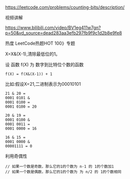 https://leetcode.com/problems/counting-bits/description/

视频讲解

https://www.bilibili.com/video/BV1eg411w7gn?p=50&vd_source=dead283aa3efb297fb9f9c1d2b8e9fe8



热度
LeetCode热题HOT 100》专题

X=X&(X-1),清除最低位的1。

设 函数 f(X) 为 数字到比特位个数的函数
```
f(X) = f(X&(X-1)) + 1
```

比如:假设X=21,二进制表示为00010101
```
21 & 20 =
0001 0101 &
0001 0100 =
0001 0100 = 20

20 & 19 =
0001 0100 &
0001 0011 =
0001 0000 = 16

16 & 15 =
0001 0000 &
00001111 = 0
```

利用奇偶性

    // 如果一个数是奇数，那么它的1的个数为 n-1 的 1的个数加1
    // 如果一个数是偶数，那么它的1的个数为 为 n/2 的 1的个数相同